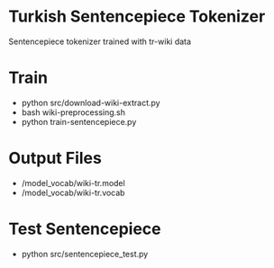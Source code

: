 # Turkish Sentencepiece Tokenizer

Sentencepiece tokenizer trained with tr-wiki data

# Train

- python src/download-wiki-extract.py
- bash wiki-preprocessing.sh
- python train-sentencepiece.py

# Output Files

- /model_vocab/wiki-tr.model
- /model_vocab/wiki-tr.vocab

# Test Sentencepiece

- python src/sentencepiece_test.py